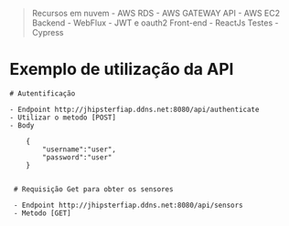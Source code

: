 
  > Recursos em nuvem
    - AWS RDS
    - AWS GATEWAY API
    - AWS EC2
  Backend
    - WebFlux
    - JWT e oauth2
  Front-end
    - ReactJs
  Testes
    - Cypress

  
# Exemplo de utilização da API
    
    # Autentificação

    - Endpoint http://jhipsterfiap.ddns.net:8080/api/authenticate
    - Utilizar o metodo [POST]
    - Body
    
        {
            "username":"user",
            "password":"user"
        }
        
        
     # Requisição Get para obter os sensores
     
     - Endpoint http://jhipsterfiap.ddns.net:8080/api/sensors
     - Metodo [GET]
          
 
